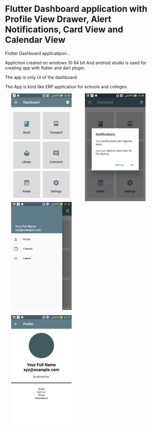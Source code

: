 # Flutter Dashboard application with Profile View Drawer, Alert Notifications, Card View and Calendar View

Flutter Dashboard applicatipon...

Appliction created on windows 10 64 bit And android studio is used for creating app with flutter and dart plugin.

The app is only UI of the dashboard.

The App is kind like ERP application for schools and colleges.

<p float="left">
<img src="https://github.com/mohitagrawal939/Flutter-dashboard-application/blob/master/Screen%201.jpg" width="200" hspace="20"/>
<img src="https://github.com/mohitagrawal939/Flutter-dashboard-application/blob/master/Screen%202.jpg" width="200" hspace="20"/>
  <img src="https://github.com/mohitagrawal939/Flutter-dashboard-application/blob/master/Screen%203.jpg" width="200" hspace="20"/>
</p>

<p float="left">

<img src="https://github.com/mohitagrawal939/Flutter-dashboard-application/blob/master/Screen%204.jpg" width="200" hspace="20"/>
</p>


